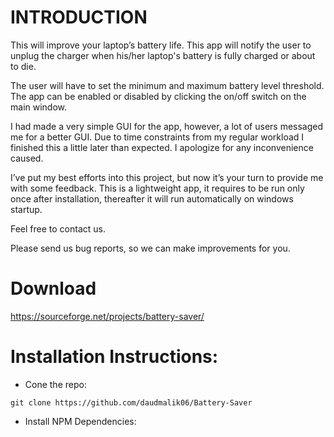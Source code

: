 # INTRODUCTION
This will improve your laptop’s battery life.
This app will notify the user to unplug the charger when his/her laptop's battery is fully charged or about to die.

The user will have to set the minimum and maximum battery level threshold. The app can be enabled or disabled by clicking the on/off switch on the main window.
 
I had made a very simple GUI for the app, however, a lot of users messaged me for a better GUI. Due to time constraints from my regular workload I finished this a little later than expected. I apologize for any inconvenience caused.

I’ve put my best efforts into this project, but now it’s your turn to provide me with some feedback. This is a lightweight app, it requires to be run only once after installation, thereafter it will run automatically on windows startup.

Feel free to contact us.

Please send us bug reports, so we can make improvements for you.

# Download
https://sourceforge.net/projects/battery-saver/

# Installation Instructions:

* Cone the repo: 
```shell
git clone https://github.com/daudmalik06/Battery-Saver
```
* Install NPM Dependencies:
```shell
cd Battery-Saver
npm install
```

* Start the app:
```shell
npm start
```

That's it! You should see the electron app starting. Remember to plug / unplug your power cable! :)
